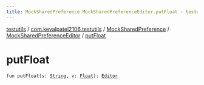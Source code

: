 ```yaml
---
title: MockSharedPreference.MockSharedPreferenceEditor.putFloat - testutils
---
```


[testutils](../../../index.html) / [com.kevalpatel2106.testutils](../../index.html) / [MockSharedPreference](../index.html) / [MockSharedPreferenceEditor](index.html) / [putFloat](./put-float.html)

# putFloat

`fun putFloat(s: `[`String`](https://kotlinlang.org/api/latest/jvm/stdlib/kotlin/-string/index.html)`, v: `[`Float`](https://kotlinlang.org/api/latest/jvm/stdlib/kotlin/-float/index.html)`): `[`Editor`](https://developer.android.com/reference/android/content/SharedPreferences/Editor.html)